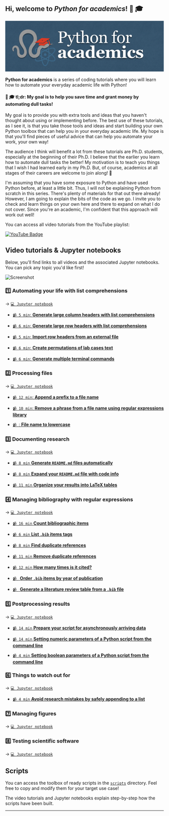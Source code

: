 ## Hi, welcome to *Python for academics*! 🐍 🎓

![Screenshot](thumbnail/banner.png)

**Python for academics** is a series of coding tutorials where you will learn how to automate your everyday academic life with Python!

#### 🐍 🎓 tl;dr: My goal is to help you save time and grant money by automating dull tasks!

My goal is to provide you with extra tools and ideas that you haven't thought about using or implementing before. The best use of these tutorials, as I see it, is that you take those tools and ideas and start building your own Python toolbox that can help you in your everyday academic life. My hope is that you'll find pieces of useful advice that can help you automate your work, your own way!

The audience I think will benefit a lot from these tutorials are Ph.D. students, especially at the beginning of their Ph.D. I believe that the earlier you learn how to automate dull tasks the better! My motivation is to teach you things that I wish I had learned early in my Ph.D. But, of course, academics at all stages of their careers are welcome to join along! 🙂

I'm assuming that you have some exposure to Python and have used Python before, at least a little bit. Thus, I will not be explaining Python from scratch in this series. There's plenty of materials for that out there already! However, I am going to explain the bits of the code as we go. I invite you to check and learn things on your own here and there to expand on what I do not cover. Since you're an academic, I'm confident that this approach will work out well!

You can access all video tutorials from the YouTube playlist:

<a href="https://www.youtube.com/playlist?list=PL7gWbAt3_3KEuRQfwFeI_RH3EZr87nslf">
  <img src="https://img.shields.io/badge/youtube-firebrick?style=for-the-badge&logo=youtube&logoColor=white" alt="YouTube Badge"/>
</a>

## Video tutorials & Jupyter notebooks

Below, you'll find links to all videos and the associated Jupyter notebooks. You can pick any topic you'd like first!

![Screenshot](thumbnail/python-for-academics-videos-1-20.png)

### 1️⃣ Automating your life with list comprehensions

→ [`💻 Jupyter notebook`](tutorials/list-comprehensions.ipynb)

- [`📹 5 min`: **Generate large column headers with list comprehensions**](https://youtu.be/2EPNJytD3dU)

- [`📹 6 min`: **Generate large row headers with list comprehensions**](https://youtu.be/tXkwV-zyqB8)

- [`📹 5 min`: **Import row headers from an external file**](https://youtu.be/EuH22EUc31Y)

- [`📹 6 min`: **Create permutations of lab cases text**](https://youtu.be/OroWX2PTU4I)

- [`📹 6 min`: **Generate multiple terminal commands**](https://youtu.be/CvDWk56REW4)

### 2️⃣ Processing files

→ [`💻 Jupyter notebook`](tutorials/process-files.ipynb)

- [`📹 12 min`: **Append a prefix to a file name**](https://youtu.be/3Y2w_7N8CcI)

- [`📹 10 min`: **Remove a phrase from a file name using regular expressions library**](https://youtu.be/cTBpI1QQjLA)

- [`📹 `: **File name to lowercase**]( )

### 3️⃣ Documenting research

→ [`💻 Jupyter notebook`](tutorials/document-research.ipynb)

- [`📹 8 min` **Generate `README.md` files automatically**](https://youtu.be/KnbVBXsbyxg)

- [`📹 8 min` **Expand your `README.md` file with code info**](https://youtu.be/9jCQA3psQGI)

- [`📹 11 min` **Organize your results into LaTeX tables**](https://youtu.be/-kU4h05jlFA)

### 4️⃣ Managing bibliography with regular expressions

→ [`💻 Jupyter notebook`](tutorials/manage-bibliography.ipynb)

- [`📹 16 min` **Count bibliographic items**](https://youtu.be/6S-o_TRQMn4)

- [`📹 6 min` **List `.bib` items tags**](https://youtu.be/KgqliCnm9ek)

- [`📹 8 min` **Find duplicate references**](https://youtu.be/OBfpPYhHVhs)

- [`📹 11 min` **Remove duplicate references**](https://youtu.be/JtSoU6dHtog)

- [`📹 12 min` **How many times is it cited?**](https://youtu.be/m4ouuO3HdIY)

- [`📹 ` **Order `.bib` items by year of publication**]( )

- [`📹 ` **Generate a literature review table from a `.bib` file**]( )

### 5️⃣ Postprocessing results

→ [`💻 Jupyter notebook`](tutorials/postprocess-results.ipynb)

- [`📹 14 min` **Prepare your script for asynchronously arriving data**](https://youtu.be/fUt7Eshf0lU)

- [`📹 14 min` **Setting numeric parameters of a Python script from the command line**](https://youtu.be/ONCv_ql2xpE)

- [`📹 4 min` **Setting boolean parameters of a Python script from the command line**](https://youtu.be/8gfFteE6jz0)

### 6️⃣ Things to watch out for

→ [`💻 Jupyter notebook`](tutorials/things-to-watch-out-for.ipynb)

- [`📹 4 min` **Avoid research mistakes by safely appending to a list**](https://youtu.be/kRFA_wwLE2E?si=5QG2YhseP2hYuYeX)

### 7️⃣ Managing figures

→ [`💻 Jupyter notebook`](tutorials/)

### 8️⃣ Testing scientific software

→ [`💻 Jupyter notebook`](tutorials/)

## Scripts

You can access the toolbox of ready scripts in the [`scripts`](scripts/) directory. Feel free to copy and modify them for your target use case!

The video tutorials and Jupyter notebooks explain step-by-step how the scripts have been built.

-----
